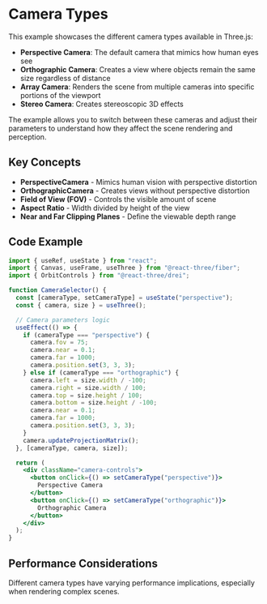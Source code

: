 # Camera Types

This example showcases the different camera types available in Three.js:

- **Perspective Camera**: The default camera that mimics how human eyes see
- **Orthographic Camera**: Creates a view where objects remain the same size regardless of distance
- **Array Camera**: Renders the scene from multiple cameras into specific portions of the viewport
- **Stereo Camera**: Creates stereoscopic 3D effects

The example allows you to switch between these cameras and adjust their parameters
to understand how they affect the scene rendering and perception.

## Key Concepts

- **PerspectiveCamera** - Mimics human vision with perspective distortion
- **OrthographicCamera** - Creates views without perspective distortion
- **Field of View (FOV)** - Controls the visible amount of scene
- **Aspect Ratio** - Width divided by height of the view
- **Near and Far Clipping Planes** - Define the viewable depth range

## Code Example

```jsx
import { useRef, useState } from "react";
import { Canvas, useFrame, useThree } from "@react-three/fiber";
import { OrbitControls } from "@react-three/drei";

function CameraSelector() {
  const [cameraType, setCameraType] = useState("perspective");
  const { camera, size } = useThree();

  // Camera parameters logic
  useEffect(() => {
    if (cameraType === "perspective") {
      camera.fov = 75;
      camera.near = 0.1;
      camera.far = 1000;
      camera.position.set(3, 3, 3);
    } else if (cameraType === "orthographic") {
      camera.left = size.width / -100;
      camera.right = size.width / 100;
      camera.top = size.height / 100;
      camera.bottom = size.height / -100;
      camera.near = 0.1;
      camera.far = 1000;
      camera.position.set(3, 3, 3);
    }
    camera.updateProjectionMatrix();
  }, [cameraType, camera, size]);

  return (
    <div className="camera-controls">
      <button onClick={() => setCameraType("perspective")}>
        Perspective Camera
      </button>
      <button onClick={() => setCameraType("orthographic")}>
        Orthographic Camera
      </button>
    </div>
  );
}
```

## Performance Considerations

Different camera types have varying performance implications, especially when rendering complex scenes.
